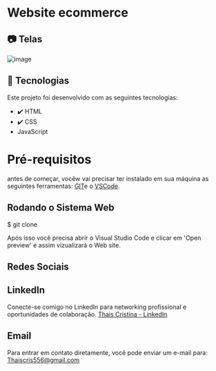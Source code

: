 # Website ecommerce 

## 📷 Telas
![image](https://github.com/thaiscris24/Finaliza-o-de-compra/assets/114692153/6a619e27-aaef-4205-9073-d452ef22df94)

## 🚀 Tecnologias

Este projeto foi desenvolvido com as seguintes tecnologias:

- ✔️ HTML
- ✔️ CSS
- JavaScript

# Pré-requisitos

antes de começar, vocêw vai precisar ter instalado em sua máquina as seguintes ferramentas: [GIT](https://git-scm.com/)e o [VSCode](https://code.visualstudio.com/download).

<h2> Rodando o Sistema Web </h2>
$ git clone <https://github.com/thaiscris24/Finaliza-o-de-compra>

Após isso você precisa abrir o Visual Studio Code e clicar em 'Open preview' e assim vizualizará o Web site.



## Redes Sociais

## LinkedIn
Conecte-se comigo no LinkedIn para networking profissional e oportunidades de colaboração.
[Thais Cristina - LinkedIn](https://www.linkedin.com/in/thais-cristina-40b312179/)

## Email
Para entrar em contato diretamente, você pode enviar um e-mail para:
[Thaiscris556@gmail.com](mailto:Thaiscris556@gmail.com)

